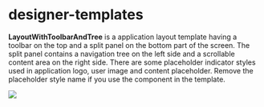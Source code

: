 # designer-templates
**LayoutWithToolbarAndTree** is a application layout template having a toolbar on the top and a split panel on the bottom part of the screen. The split panel contains a navigation tree on the left side and a scrollable content area on the right side. There are some placeholder indicator styles used in application logo, user image and content placeholder. Remove the placeholder style name if you use the component in the template.

<img src="https://cloud.githubusercontent.com/assets/1398470/12289313/7270e30a-b9e3-11e5-9431-cf7e4a5d81bb.PNG">
